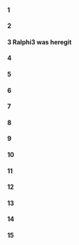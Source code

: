 #### 1
#### 2
#### 3 Ralphi3 was heregit

#### 4
#### 5
#### 6
#### 7
#### 8
#### 9
#### 10
#### 11
#### 12
#### 13
#### 14
#### 15